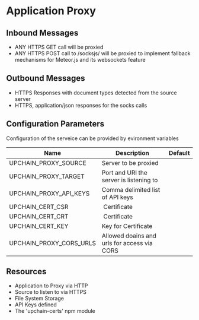 # Application Proxy

##  Inbound Messages

* ANY HTTPS GET call will be proxied
* ANY HTTPS POST call to /socksjs/ will be proxied to implement fallback mechanisms for Meteor.js and its websockets feature

## Outbound Messages

* HTTPS Responses with document types detected from the source server
* HTTPS, application/json responses for the socks calls

## Configuration Parameters

Configuration of the serveice can be provided by evironment variables

| Name  | Description  | Default  |
|---|---|---|
| UPCHAIN_PROXY_SOURCE  | Server to be proxied  |   |
| UPCHAIN_PROXY_TARGET  | Port and URI the server is listening to  |   |
| UPCHAIN_PROXY_API_KEYS  | Comma delimited list of API keys  |   |
| UPCHAIN_CERT_CSR | Certificate |  |
| UPCHAIN_CERT_CRT | Certificate |  |
| UPCHAIN_CERT_KEY | Key for Certificate |  |
| UPCHAIN_PROXY_CORS_URLS| Allowed doains and urls for access via CORS

## Resources

* Application to Proxy via HTTP
* Source to listen to via HTTPS
* File System Storage
* API Keys defined
* The 'upchain-certs' npm module
